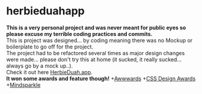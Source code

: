 # herbieduahapp
**This is a very personal project and was never meant for public eyes so please excuse my terrible coding practices and commits.**<br />
This is project was designed... by coding meaning there was no Mockup or boilerplate to go off for the project.
<br />
The project had to be refactored several times as major design changes were made... please don't try this at home (it sucked, it really sucked... always go by a mock up..).
<br />
Check it out here
[HerbieDuah.app](https://www.herbieduah.app).
<br />
**It won some awards and feature though!**
+[Awwwards](https://www.awwwards.com/sites/herbieduah-app)
+[CSS Design Awards](https://www.cssdesignawards.com/sites/herbieduah-app/36099/)
+[Mindsparkle](https://mindsparklemag.com/website/herbieduah-app-by-herbie-duah/)